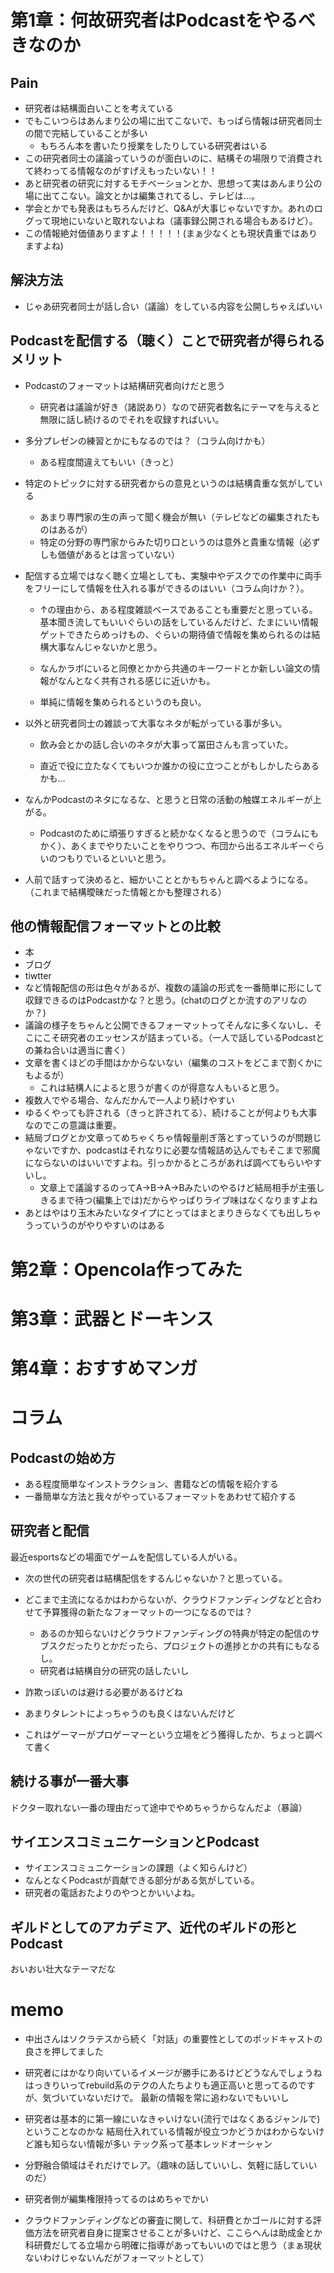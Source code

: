 

# 第1章：何故研究者はPodcastをやるべきなのか

## Pain

- 研究者は結構面白いことを考えている
- でもこいつらはあんまり公の場に出てこないで、もっぱら情報は研究者同士の間で完結していることが多い
  - もちろん本を書いたり授業をしたりしている研究者はいる
- この研究者同士の議論っていうのが面白いのに、結構その場限りで消費されて終わってる情報なのがすげえもったいない！！
- あと研究者の研究に対するモチベーションとか、思想って実はあんまり公の場に出てこない。論文とかは編集されてるし、テレビは…。
- 学会とかでも発表はもちろんだけど、Q&Aが大事じゃないですか。あれのログって現地にいないと取れないよね（議事録公開される場合もあるけど）。
- この情報絶対価値ありますよ！！！！！(まぁ少なくとも現状貴重ではありますよね)



## 解決方法

- じゃあ研究者同士が話し合い（議論）をしている内容を公開しちゃえばいい



## Podcastを配信する（聴く）ことで研究者が得られるメリット

- Podcastのフォーマットは結構研究者向けだと思う

  - 研究者は議論が好き（諸説あり）なので研究者数名にテーマを与えると無限に話し続けるのでそれを収録すればいい。
- 多分プレゼンの練習とかにもなるのでは？（コラム向けかも）
  - ある程度間違えてもいい（きっと）
- 特定のトピックに対する研究者からの意見というのは結構貴重な気がしている
  
  - あまり専門家の生の声って聞く機会が無い（テレビなどの編集されたものはあるが）
  - 特定の分野の専門家からみた切り口というのは意外と貴重な情報（必ずしも価値があるとは言っていない）
- 配信する立場ではなく聴く立場としても、実験中やデスクでの作業中に両手をフリーにして情報を仕入れる事ができるのはいい（コラム向けか？）。
  - ↑の理由から、ある程度雑談ベースであることも重要だと思っている。基本聞き流してもいいぐらいの話をしているんだけど、たまにいい情報ゲットできたらめっけもの、ぐらいの期待値で情報を集められるのは結構大事なんじゃないかと思う。
    
  - なんかラボにいると同僚とかから共通のキーワードとか新しい論文の情報がなんとなく共有される感じに近いかも。
  - 単純に情報を集められるというのも良い。

- 以外と研究者同士の雑談って大事なネタが転がっている事が多い。

  - 飲み会とかの話し合いのネタが大事って冨田さんも言っていた。

  - 直近で役に立たなくてもいつか誰かの役に立つことがもしかしたらあるかも…
  
- なんかPodcastのネタになるな、と思うと日常の活動の触媒エネルギーが上がる。

  - Podcastのために頑張りすぎると続かなくなると思うので（コラムにもかく）、あくまでやりたいことをやりつつ、布団から出るエネルギーぐらいのつもりでいるといいと思う。
  
- 人前で話すって決めると、細かいこととかもちゃんと調べるようになる。（これまで結構曖昧だった情報とかも整理される）
## 他の情報配信フォーマットとの比較

  - 本
  - ブログ
  - tiwtter
  - など情報配信の形は色々があるが、複数の議論の形式を一番簡単に形にして収録できるのはPodcastかな？と思う。(chatのログとか流すのアリなのか？)
  - 議論の様子をちゃんと公開できるフォーマットってそんなに多くないし、そこにこそ研究者のエッセンスが詰まっている。（一人で話しているPodcastとの兼ね合いは適当に書く）
  - 文章を書くほどの手間はかからないない（編集のコストをどこまで割くかにもよるが）
    - これは結構人によると思うが書くのが得意な人もいると思う。
- 複数人でやる場合、なんだかんで一人より続けやすい
- ゆるくやっても許される（きっと許されてる）、続けることが何よりも大事なのでこの意識は重要。
- 結局ブログとか文章ってめちゃくちゃ情報量削ぎ落とすっていうのが問題じゃないですか、podcastはそれなりに必要な情報詰め込んでもそこまで邪魔にならないのはいいですよね。引っかかるところがあれば調べてもらいやすいし。
  - 文章上で議論するのってA->B->A->Bみたいのやるけど結局相手が主張しきるまで待つ(編集上では)だからやっぱりライブ味はなくなりますよね
- あとはやはり玉木みたいなタイプにとってはまとまりきらなくても出しちゃうっていうのがやりやすいのはある



# 第2章：Opencola作ってみた


# 第3章：武器とドーキンス


# 第4章：おすすめマンガ






# コラム

## Podcastの始め方
- ある程度簡単なインストラクション、書籍などの情報を紹介する
- 一番簡単な方法と我々がやっているフォーマットをあわせて紹介する

## 研究者と配信

最近esportsなどの場面でゲームを配信している人がいる。

- 次の世代の研究者は結構配信をするんじゃないか？と思っている。
- どこまで主流になるかはわからないが、クラウドファンディングなどと合わせて予算獲得の新たなフォーマットの一つになるのでは？
  - あるのか知らないけどクラウドファンディングの特典が特定の配信のサブスクだったりとかだったら、プロジェクトの進捗とかの共有にもなるし。
  - 研究者は結構自分の研究の話したいし
- 詐欺っぽいのは避ける必要があるけどね
- あまりタレントによっちゃうのも良くはないんだけど

- これはゲーマーがプロゲーマーという立場をどう獲得したか、ちょっと調べて書く

## 続ける事が一番大事

ドクター取れない一番の理由だって途中でやめちゃうからなんだよ（暴論）



## サイエンスコミュニケーションとPodcast

- サイエンスコミュニケーションの課題（よく知らんけど）
- なんとなくPodcastが貢献できる部分がある気がしている。
- 研究者の電話おたよりのやつとかいいよね。



## ギルドとしてのアカデミア、近代のギルドの形とPodcast

おいおい壮大なテーマだな




# memo

- 中出さんはソクラテスから続く「対話」の重要性としてのポッドキャストの良さを押してました
- 研究者にはかなり向いているイメージが勝手にあるけどどうなんでしょうね
  はっきりいってrebuild系のテクの人たちよりも適正高いと思ってるのですが、気づいていないだけで。
  最新の情報を常に追わないでもいいし
- 研究者は基本的に第一線にいなきゃいけない(流行ではなくあるジャンルで)ということなのかな
  結局仕入れている情報が役立つかどうかはわからないけど誰も知らない情報が多い
  テック系って基本レッドオーシャン
- 分野融合領域はそれだけでレア。（趣味の話していいし、気軽に話していいのだ）
- 研究者側が編集権限持ってるのはめちゃでかい

- クラウドファンディングなどの審査に関して、科研費とかゴールに対する評価方法を研究者自身に提案させることが多いけど、ここらへんは助成金とか科研費だしてる立場から明確に指導があってもいいのではと思う（まぁ現状ないわけじゃないんだがフォーマットとして）